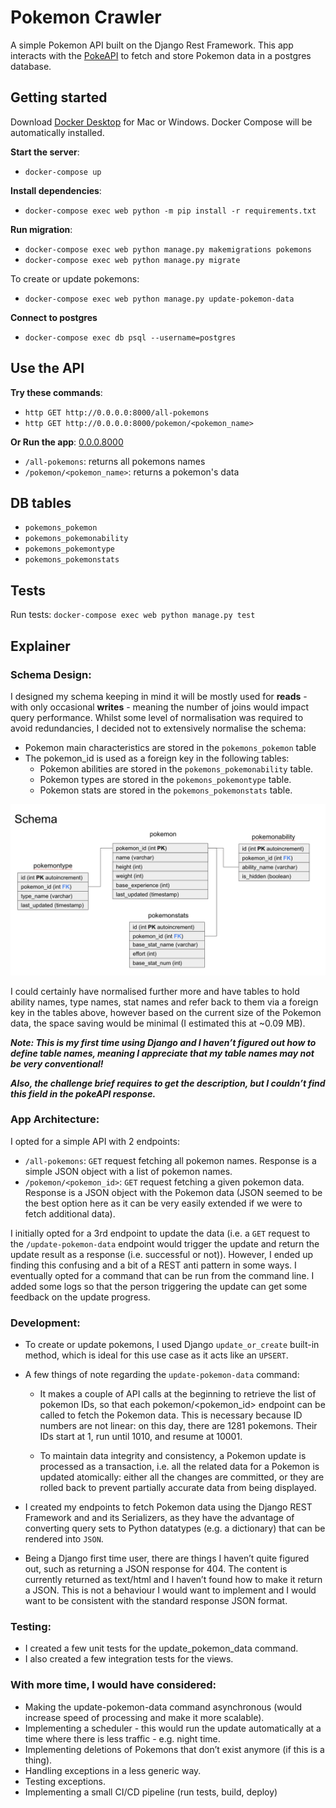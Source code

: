 # Pokemon Crawler

A simple Pokemon API built on the Django Rest Framework.
This app interacts with the [PokeAPI](pokeapi.co) to fetch and store Pokemon data in a postgres database.

## Getting started

Download [Docker Desktop](https://www.docker.com/products/docker-desktop/) for Mac or Windows. Docker Compose will be automatically installed.

**Start the server**:

- `docker-compose up`

**Install dependencies**:

- `docker-compose exec web python -m pip install -r requirements.txt`

**Run migration**:

- `docker-compose exec web python manage.py makemigrations pokemons`
- `docker-compose exec web python manage.py migrate`

To create or update pokemons:

- `docker-compose exec web python manage.py update-pokemon-data`

**Connect to postgres**

- `docker-compose exec db psql --username=postgres`

## Use the API

**Try these commands**:

- `http GET http://0.0.0.0:8000/all-pokemons`
- `http GET http://0.0.0.0:8000/pokemon/<pokemon_name>`

**Or Run the app**: [0.0.0.8000](0.0.0.8000)

- `/all-pokemons`: returns all pokemons names
- `/pokemon/<pokemon_name>`: returns a pokemon's data

## DB tables

- `pokemons_pokemon`
- `pokemons_pokemonability`
- `pokemons_pokemontype`
- `pokemons_pokemonstats`

## Tests

Run tests: `docker-compose exec web python manage.py test`

## Explainer

### Schema Design:

I designed my schema keeping in mind it will be mostly used for **reads** - with only occasional **writes** - meaning the number of joins would impact query performance. Whilst some level of normalisation was required to avoid redundancies, I decided not to extensively normalise the schema:

- Pokemon main characteristics are stored in the `pokemons_pokemon` table
- The pokemon_id is used as a foreign key in the following tables:
  - Pokemon abilities are stored in the `pokemons_pokemonability` table.
  - Pokemon types are stored in the `pokemons_pokemontype` table.
  - Pokemon stats are stored in the `pokemons_pokemonstats` table.

![Schema Design](./Schema.png)

I could certainly have normalised further more and have tables to hold ability names, type names, stat names and refer back to them via a foreign key in the tables above, however based on the current size of the Pokemon data, the space saving would be minimal (I estimated this at ~0.09 MB).

**_Note: This is my first time using Django and I haven’t figured out how to define table names, meaning I appreciate that my table names may not be very conventional!_**

**_Also, the challenge brief requires to get the description, but I couldn’t find this field in the pokeAPI response._**

### App Architecture:

I opted for a simple API with 2 endpoints:

- `/all-pokemons`: `GET` request fetching all pokemon names. Response is a simple JSON object with a list of pokemon names.
- `/pokemon/<pokemon_id>`: `GET` request fetching a given pokemon data. Response is a JSON object with the Pokemon data (JSON seemed to be the best option here as it can be very easily extended if we were to fetch additional data).

I initially opted for a 3rd endpoint to update the data (i.e. a `GET` request to the `/update-pokemon-data` endpoint would trigger the update and return the update result as a response (i.e. successful or not)). However, I ended up finding this confusing and a bit of a REST anti pattern in some ways. I eventually opted for a command that can be run from the command line. I added some logs so that the person triggering the update can get some feedback on the update progress.

### Development:

- To create or update pokemons, I used Django `update_or_create` built-in method, which is ideal for this use case as it acts like an `UPSERT`.

- A few things of note regarding the `update-pokemon-data` command:

  - It makes a couple of API calls at the beginning to retrieve the list of pokemon IDs, so that each pokemon/<pokemon_id> endpoint can be called to fetch the Pokemon data. This is necessary because ID numbers are not linear: on this day, there are 1281 pokemons. Their IDs start at 1, run until 1010, and resume at 10001.

  - To maintain data integrity and consistency, a Pokemon update is processed as a transaction, i.e. all the related data for a Pokemon is updated atomically: either all the changes are committed, or they are rolled back to prevent partially accurate data from being displayed.

- I created my endpoints to fetch Pokemon data using the Django REST Framework and
  and its Serializers, as they have the advantage of converting query sets to Python datatypes (e.g. a dictionary) that can be rendered into `JSON`.

- Being a Django first time user, there are things I haven’t quite figured out, such as returning a JSON response for 404. The content is currently returned as text/html and I haven’t found how to make it return a JSON. This is not a behaviour I would want to implement and I would want to be consistent with the standard response JSON format.

### Testing:

- I created a few unit tests for the update_pokemon_data command.
- I also created a few integration tests for the views.

### With more time, I would have considered:

- Making the update-pokemon-data command asynchronous (would increase speed of processing and make it more scalable).
- Implementing a scheduler - this would run the update automatically at a time where there is less traffic - e.g. night time.
- Implementing deletions of Pokemons that don’t exist anymore (if this is a thing).
- Handling exceptions in a less generic way.
- Testing exceptions.
- Implementing a small CI/CD pipeline (run tests, build, deploy)
